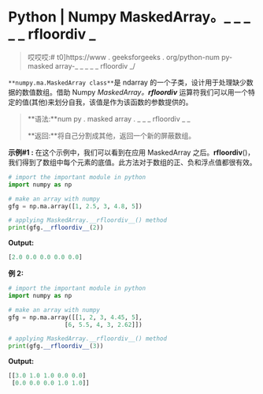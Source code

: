 # Python | Numpy MaskedArray。_ _ _ _ _ rfloordiv _

> 哎哎哎:# t0]https://www . geeksforgeeks . org/python-num py-masked array-_ _ _ _ _ rfloordiv _/

`**numpy.ma.MaskedArray class**`是 ndarray 的一个子类，设计用于处理缺少数据的数值数组。借助 Numpy *MaskedArray。__rfloordiv__* 运算符我们可以用一个特定的值(其他)来划分自我，该值是作为该函数的参数提供的。

> **语法:**num py . masked array . _ _ _ rfloordiv _ _
> 
> **返回:**将自己分割成其他，返回一个新的屏蔽数组。

**示例#1 :**
在这个示例中，我们可以看到在应用 MaskedArray 之后。__rfloordiv__()，我们得到了数组中每个元素的底值。此方法对于数组的正、负和浮点值都很有效。

```py
# import the important module in python 
import numpy as np 

# make an array with numpy 
gfg = np.ma.array([1, 2.5, 3, 4.8, 5]) 

# applying MaskedArray.__rfloordiv__() method 
print(gfg.__rfloordiv__(2)) 
```

**Output:**

```py
[2.0 0.0 0.0 0.0 0.0]

```

**例 2:**

```py
# import the important module in python 
import numpy as np 

# make an array with numpy 
gfg = np.ma.array([[1, 2, 3, 4.45, 5], 
                [6, 5.5, 4, 3, 2.62]]) 

# applying MaskedArray.__rfloordiv__() method 
print(gfg.__rfloordiv__(3)) 
```

**Output:**

```py
[[3.0 1.0 1.0 0.0 0.0]
 [0.0 0.0 0.0 1.0 1.0]]

```